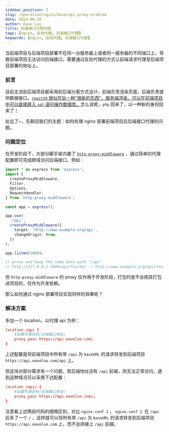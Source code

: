 ```yaml
---
sidebar_position: 2
slug: /operation/nginx/base/api-proxy-problem
date: 2024-06-20
author: Eave Luo
title: 后端接口代理问题
tags: [nginx, 反向代理, 后端接口代理]
keywords: [nginx, 反向代理, 后端接口代理]
---
```


当前端项目与后端项目部署不在同一台服务器上或者同一服务器的不同端口上，导致前端项目无法访问后端接口，需要通过反向代理的方式让前端请求代理至后端项目部署的地址上。

### 前言

目前主流前后端项目都采用前后端分离方式设计，前端负责渲染页面，后端负责提供数据接口。[`react19` 貌似在玩一种"很新的东西"，服务端渲染，可以在前端项目中可以直接嵌入 `sql` 语句操作数据库。](https://react.dev/reference/rsc/server-components)怎么说呢，`php` 回来了，以一种新的身份回来了！

扯远了~，先聊回我们的主题：如何处理 nginx 部署前端项目后后端接口代理的问题。

### 问题定位

在开发阶段下，大部分脚手架内置了 [`http-proxy-middleware`](https://www.npmjs.com/package/http-proxy-middleware) ，通过简单的代理配置即可完成跨域访问后端接口，例如：

```typescript title="官方示例"
import * as express from 'express';
import {
  createProxyMiddleware,
  Filter,
  Options,
  RequestHandler,
} from 'http-proxy-middleware';

const app = express();

app.use(
  '/api',
  createProxyMiddleware({
    target: 'http://www.example.org/api',
    changeOrigin: true,
  })
);

app.listen(3000);

// proxy and keep the same base path "/api"
// http://127.0.0.1:3000/api/foo/bar -> http://www.example.org/api/foo/bar
```

但 `http-proxy-middleware` 的 proxy 仅作用于开发阶段，打包时是不会把其打包进项目的，仅作为开发依赖。

那么如何通过 nginx 部署项目实现同样的效果呢？

### 解决方案

多加一个 location，以代理 api 为例：

```conf title="nginx.conf 1"
location /api {
    #设置代理目标(后端接口地址)
    proxy_pass https://api.eaveluo.com;
}
```

上述配置是将前端项目中所有带 `/api` 为 `baseURL` 的请求转发到后端项目 `https://api.eaveluo.com/api` 上。

但这块对部分需求有一个问题，若后端地址没有 `/api` 前缀，则无法正常访问。遇到这种情况可以采用下述配置：

```conf title="nginx.conf 2"
location /api/ {
    #设置代理目标(后端接口地址)
    proxy_pass https://api.eaveluo.com/;
}
```

注意看上述两段代码的细微区别，对比 `nginx.conf 1` ， `nginx.conf 2 `在 `/api` 后多了一个 `/` ，这样就可以将所有带 `/api` 为 `baseURL` 的请求转发到后端项目 `https://api.eaveluo.com` 上，而不会拼接上 `/api` 前缀。
